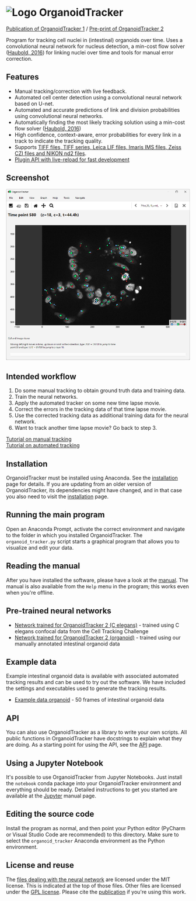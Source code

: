 ![Logo](manuals/images/logo.png) OrganoidTracker
================================================

[Publication of OrganoidTracker 1](https://doi.org/10.1371/journal.pone.0240802) / [Pre-print of OrganoidTracker 2](https://doi.org/10.1101/2024.10.11.617799)

Program for tracking cell nuclei in (intestinal) organoids over time. Uses a convolutional neural network for nucleus detection, a min-cost flow solver ([Haubold, 2016]) for linking nuclei over time and tools for manual error correction.


Features
--------

* Manual tracking/correction with live feedback.
* Automated cell center detection using a convolutional neural network based on U-net.
* Automated and accurate predictions of link and division probabilities using convolutional neural networks. 
* Automatically finding the most likely tracking solution using a min-cost flow solver ([Haubold, 2016])
* High confidence, context-aware, error probabilities for every link in a track to indicate the tracking quality. 
* Supports [TIFF files, TIFF series, Leica LIF files, Imaris IMS files, Zeiss CZI files and NIKON nd2 files](https://jvzonlab.github.io/OrganoidTracker/IMAGE_FORMATS.html).
* [Plugin API with live-reload for fast development](https://jvzonlab.github.io/OrganoidTracker/PLUGIN_TUTORIAL.html)


Screenshot
----------

![Screenshot of the program](manuals/images/screenshot.png)


Intended workflow
-----------------
1. Do some manual tracking to obtain ground truth data and training data.
2. Train the neural networks.
3. Apply the automated tracker on some new time lapse movie.
4. Correct the errors in the tracking data of that time lapse movie.
5. Use the corrected tracking data as additional training data for the neural network.
6. Want to track another time lapse movie? Go back to step 3.

[Tutorial on manual tracking](manuals/MANUAL_TRACKING.md)  
[Tutorial on automated tracking](manuals/AUTOMATIC_TRACKING.md)


Installation
------------
OrganoidTracker must be installed using Anaconda. See the [installation] page for details. If you are updating from an older version of OrganoidTracker, its dependencies might have changed, and in that case you also need to visit the [installation] page.


Running the main program
------------------------
Open an Anaconda Prompt, activate the correct environment and navigate to the folder in which you installed OrganoidTracker.
The `organoid_tracker.py` script starts a graphical program that allows you to visualize and edit your data.


Reading the manual
------------------
After you have installed the software, please have a look at the [manual]. The manual is also available from the `Help` menu in the program; this works even when you're offline.

Pre-trained neural networks
---------------------------
* [Network trained for OrganoidTracker 2 (C elegans)](https://doi.org/10.5281/zenodo.13912686) - trained using C elegans confocal data from the Cell Tracking Challenge
* [Network trained for OrganoidTracker 2 (organoid)](https://zenodo.org/records/13946119) - trained using our manually annotated intestinal organoid data

Example data
------------
Example intestinal organoid data is available with associated automated tracking results and can be used to try out the software. We have included the settings and executables used to generate the tracking results.
* [Example data organoid](https://zenodo.org/records/13982844) - 50 frames of intestinal organoid data

API
---
You can also use OrganoidTracker as a library to write your own scripts. All public functions in OrganoidTracker have docstrings to explain what they are doing. As a starting point for using the API, see the [API] page.

Using a Jupyter Notebook
------------------------
It's possible to use OrganoidTracker from Jupyter Notebooks. Just install the `notebook` conda package into your OrganoidTracker environment and everything should be ready. Detailed instructions to get you started are available at the [Jupyter] manual page.


Editing the source code
-----------------------
Install the program as normal, and then point your Python editor (PyCharm or Visual Studio Code are recommended) to this directory. Make sure to select the `organoid_tracker` Anaconda environment as the Python environment.


License and reuse
-----------------
The [files dealing with the neural network](organoid_tracker/position_detection_cnn) are licensed under the MIT license. This is indicated at the top of those files. Other files are licensed under the [GPL license](LICENSE.txt). Please cite the [publication] if you're using this work.


[API]: https://jvzonlab.github.io/OrganoidTracker/API.html
[installation]: https://jvzonlab.github.io/OrganoidTracker/INSTALLATION.html
[manual]: https://jvzonlab.github.io/OrganoidTracker/
[publication]: https://doi.org/10.1371/journal.pone.0240802
[Jupyter]: https://jvzonlab.github.io/OrganoidTracker/JUPYTER_NOTEBOOK.html
[Haubold, 2016]: https://doi.org/10.1007/978-3-319-46478-7_35
